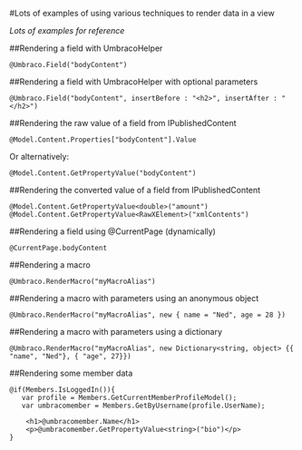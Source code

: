 #Lots of examples of using various techniques to render data in a view

_Lots of examples for reference_ 

##Rendering a field with UmbracoHelper

	@Umbraco.Field("bodyContent")

##Rendering a field with UmbracoHelper with optional parameters

	@Umbraco.Field("bodyContent", insertBefore : "<h2>", insertAfter : "</h2>")

##Rendering the raw value of a field from IPublishedContent

	@Model.Content.Properties["bodyContent"].Value

Or alternatively:

	@Model.Content.GetPropertyValue("bodyContent")

##Rendering the converted value of a field from IPublishedContent

 	@Model.Content.GetPropertyValue<double>("amount")
	@Model.Content.GetPropertyValue<RawXElement>("xmlContents")

##Rendering a field using @CurrentPage (dynamically)

	@CurrentPage.bodyContent

##Rendering a macro

	@Umbraco.RenderMacro("myMacroAlias")

##Rendering a macro with parameters using an anonymous object

	@Umbraco.RenderMacro("myMacroAlias", new { name = "Ned", age = 28 })

##Rendering a macro with parameters using a dictionary

	@Umbraco.RenderMacro("myMacroAlias", new Dictionary<string, object> {{ "name", "Ned"}, { "age", 27}})

##Rendering some member data

	@if(Members.IsLoggedIn()){
	   var profile = Members.GetCurrentMemberProfileModel();
	   var umbracomember = Members.GetByUsername(profile.UserName);
	   
	    <h1>@umbracomember.Name</h1>
	    <p>@umbracomember.GetPropertyValue<string>("bio")</p>
	}



